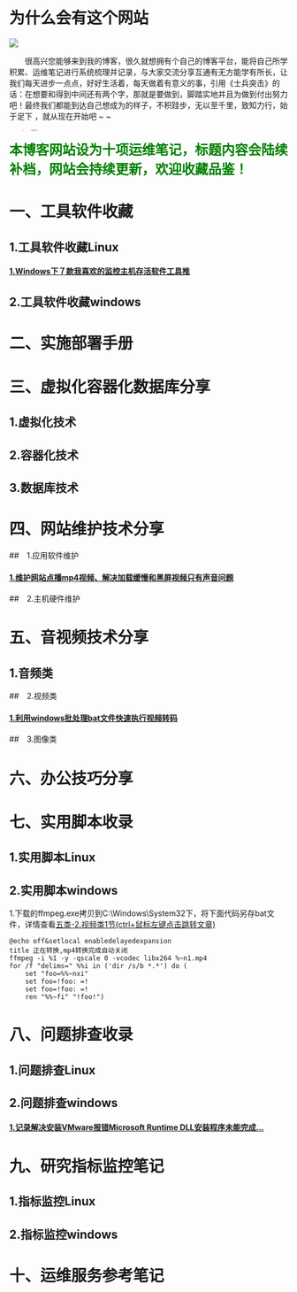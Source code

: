 # 为什么会有这个网站

<img src="https://i.ibb.co/fDT7Gmc/logo.png">

&emsp;&emsp;很高兴您能够来到我的博客，很久就想拥有个自己的博客平台，能将自己所学积累、运维笔记进行系统梳理并记录，与大家交流分享互通有无方能学有所长，让我们每天进步一点点，好好生活着，每天做着有意义的事，引用《士兵突击》的话：在想要和得到中间还有两个字，那就是要做到，脚踏实地并且为做到付出努力吧！最终我们都能到达自己想成为的样子，不积跬步，无以至千里，致知力行，始于足下 ，就从现在开始吧 ~ ~

> <img src="https://i.ibb.co/GcZ9WQy/20240922170354.jpg" alt="里尔克" style="zoom: 20%;" /> 



**<font size=5><font color=green>本博客网站设为十项运维笔记，标题内容会陆续补档，网站会持续更新，欢迎收藏品鉴！</font></font>**

# 一、工具软件收藏

 ## 1.工具软件收藏Linux

#### [1.Windows下７款我喜欢的监控主机存活软件工具推](https://mp.weixin.qq.com/s?__biz=MzI2MjUzMzU2MQ==&mid=2247483710&idx=1&sn=341f5b24421f39b0bd1f9027502de0bb&chksm=ea48f9e8dd3f70fe301ec645f516a8a6996d56bf32c64407fb4ff0671d076fb6c3b9c316bdb7#rd)

 ## 2.工具软件收藏windows

# 二、实施部署手册

#  三、虚拟化容器化数据库分享

  ## 1.虚拟化技术
  ## 2.容器化技术
  ## 3.数据库技术

# 四、网站维护技术分享

##　1.应用软件维护

#### [1.维护网站点播mp4视频、解决加载缓慢和黑屏视频只有声音问题](https://mp.weixin.qq.com/s?__biz=MzI2MjUzMzU2MQ==&mid=2247483716&idx=1&sn=7f8ad39a69f9750c56679b2e6169fd9a&chksm=ea48f992dd3f7084cb05c30187c89cd7f513e65a821173a2d8b3f265048fc859b228344f647d#rd)

##　2.主机硬件维护

# 五、音视频技术分享

## 1.音频类

 ##　2.视频类

#### <a id="ffmpeg.bat"> [1.利用windows批处理bat文件快速执行视频转码](https://mp.weixin.qq.com/s?__biz=MzI2MjUzMzU2MQ==&mid=2247483734&idx=1&sn=a15fda0ffdd27da10fcf844efc07c5cb&chksm=ea48f980dd3f70967ef115758ba58a3a22f1ea0383b8812c4a11b90fc3424c0db58af4efbc8f#rd)</a></a>

##　3.图像类

# 六、办公技巧分享

# 七、实用脚本收录

  ## 1.实用脚本Linux
  ## 2.实用脚本windows

1.下载的ffmpeg.exe拷贝到C:\Windows\System32下，将下面代码另存bat文件，详情查看<a href="#ffmpeg.bat">五类-2.视频类1节(ctrl+鼠标左键点击跳转文章)</a>

```
@echo off&setlocal enabledelayedexpansion
title 正在转换,mp4转换完成自动关闭
ffmpeg -i %1 -y -qscale 0 -vcodec libx264 %~n1.mp4
for /f "delims=" %%i in ('dir /s/b *.*') do (
    set "foo=%%~nxi"
    set foo=!foo: =!
    set foo=!foo: =!
    ren "%%~fi" "!foo!")
```



# 八、问题排查收录

## 1.问题排查Linux
## 2.问题排查windows

#### [1.记录解决安装VMware报错Microsoft Runtime DLL安装程序未能完成...](https://mp.weixin.qq.com/s?__biz=MzI2MjUzMzU2MQ==&mid=2247483760&idx=1&sn=191e4f693a5389ac37e061d763c400fd&chksm=ea48f9a6dd3f70b0a7fac27e16ed593a8b56b9189d9ef0c1c3e1908062b74198ed22f41ca21f#rd)

# 九、研究指标监控笔记

## 1.指标监控Linux
## 2.指标监控windows

# 十、运维服务参考笔记







